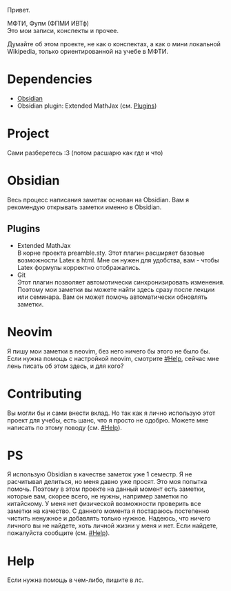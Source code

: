 Привет.

МФТИ, Фупм (ФПМИ ИВТф)\
Это мои записи, конспекты и прочее.

Думайте об этом проекте, не как о конспектах, а как о мини локальной Wikipedia,
только ориентированной на учебе в МФТИ.

# Dependencies

- [Obsidian](https://obsidian.md/)
- Obsidian plugin: Extended MathJax (см. [Plugins](#Plugins))

# Project

Сами разберетесь :3
(потом расшарю как где и что)

# Obsidian

Весь процесс написания заметак основан на Obsidian.
Вам я рекомендую открывать заметки именно в Obsidian.

## Plugins

- Extended MathJax \
  В корне проекта preamble.sty. Этот плагин расширяет базовые возможности Latex в html.
  Мне он нужен для удобства, вам - чтобы Latex формулы корректно
  отображались.
- Git \
  Этот плагин позволяет автомотически синхронизировать изменения.
  Поэтому мои заметки вы можете найти здесь сразу после лекции или семинара.
  Вам он может помочь автоматически обновлять заметки.

# Neovim

Я пишу мои заметки в neovim, без него ничего бы этого не было бы.
Если нужна помощь с настройкой neovim, смотрите [#Help](Help), сейчас мне лень писать об этом здесь, и для кого?

# Contributing

Вы могли бы и сами внести вклад. Но так как я лично использую этот проект для
учебы, есть шанс, что я просто не одобрю. Можете мне написать по этому поводу (см. [#Help](Help)).

# PS

Я использую Obsidian в качестве заметок уже 1 семестр. Я не расчитывал
делиться, но меня давно уже просят. Это моя попытка помочь.
Поэтому в этом проекте на данный момент есть заметки, которые вам, скорее всего,
не нужны, например заметки по китайскому. У меня нет физической возможности
проверить все заметки на качество.
С данного момента я постараюсь постепенно чистить ненужное и добавлять только нужное.
Надеюсь, что ничего личного вы не найдете, хоть личной жизни у меня и нет.
Если найдете, пожалуйста сообщите (см. [#Help](Help)).

# Help

Если нужна помощь в чем-либо, пишите в лс.
